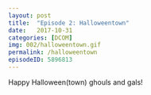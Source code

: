 ```yaml
---
layout: post
title:  "Episode 2: Halloweentown"
date:   2017-10-31
categories: [DCOM]
img: 002/halloweentown.gif
permalink: /halloweentown
episodeID: 5896813
---
```

Happy Halloween(town) ghouls and gals!
